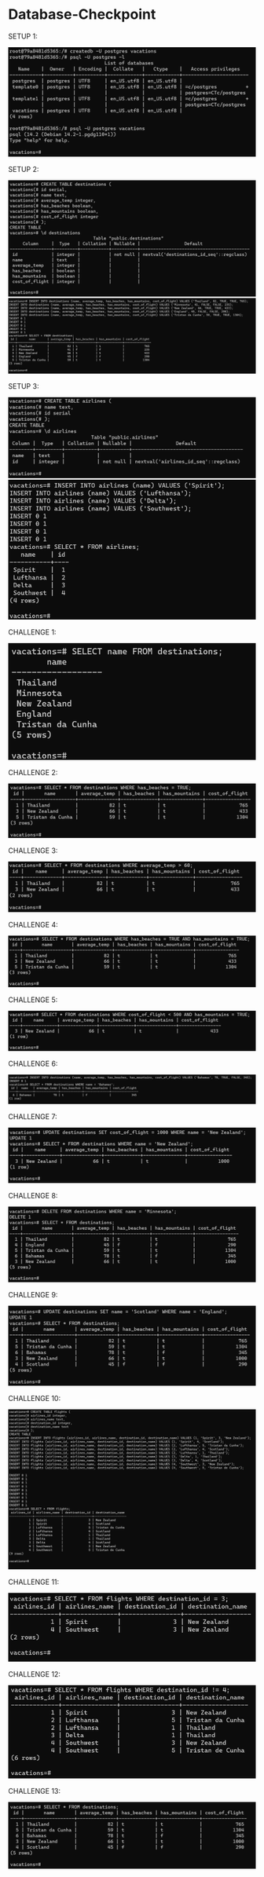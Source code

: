 # Database-Checkpoint

SETUP 1:

![](https://github.com/mbloom707/Database-Checkpoint/blob/main/img/Setup%201.png)


SETUP 2:

![](https://github.com/mbloom707/Database-Checkpoint/blob/main/img/Setup%202a.png)
![](https://github.com/mbloom707/Database-Checkpoint/blob/main/img/Setup%202b.png)

SETUP 3:

![](https://github.com/mbloom707/Database-Checkpoint/blob/main/img/Setup%203a.png)
![](https://github.com/mbloom707/Database-Checkpoint/blob/main/img/Setup%203b.png)

CHALLENGE 1:

![](https://github.com/mbloom707/Database-Checkpoint/blob/main/img/Challenge%201.png)

CHALLENGE 2:

![](https://github.com/mbloom707/Database-Checkpoint/blob/main/img/Challenge%202.png)

CHALLENGE 3:

![](https://github.com/mbloom707/Database-Checkpoint/blob/main/img/Challenge%203.png)

CHALLENGE 4:

![](https://github.com/mbloom707/Database-Checkpoint/blob/main/img/Challenge%204.png)

CHALLENGE 5:

![](https://github.com/mbloom707/Database-Checkpoint/blob/main/img/Challenge%205.png)

CHALLENGE 6:

![](https://github.com/mbloom707/Database-Checkpoint/blob/main/img/Challenge%206.png)

CHALLENGE 7:

![](https://github.com/mbloom707/Database-Checkpoint/blob/main/img/Challenge%207.png)

CHALLENGE 8:

![](https://github.com/mbloom707/Database-Checkpoint/blob/main/img/Challenge%208.png)

CHALLENGE 9:

![](https://github.com/mbloom707/Database-Checkpoint/blob/main/img/Challenge%209.png)

CHALLENGE 10:

![](https://github.com/mbloom707/Database-Checkpoint/blob/main/img/Challenge%2010.png)

CHALLENGE 11:

![](https://github.com/mbloom707/Database-Checkpoint/blob/main/img/Challenge%2011.png)

CHALLENGE 12:

![](https://github.com/mbloom707/Database-Checkpoint/blob/main/img/Challenge%2012.png)

CHALLENGE 13:

![](https://github.com/mbloom707/Database-Checkpoint/blob/main/img/Challenge%2013.png)

